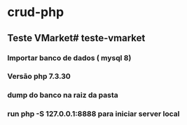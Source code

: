# crud-php

## Teste VMarket# teste-vmarket

### Importar banco de dados ( mysql 8)
### Versão php 7.3.30
### dump do banco na raiz da pasta


### run php -S 127.0.0.1:8888 para iniciar server local